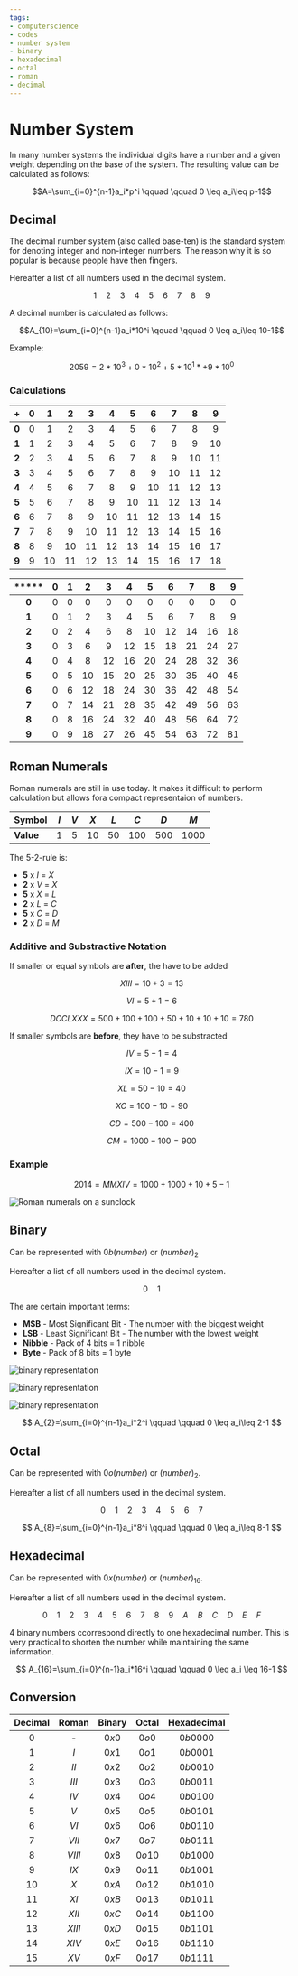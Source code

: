 ```yaml
---
tags:
- computerscience
- codes
- number system
- binary
- hexadecimal
- octal
- roman
- decimal
---
```


# Number System

In many number systems the individual digits have a number and a given weight depending on the base of the system. The resulting value can be calculated as follows:

$$A=\sum_{i=0}^{n-1}a_i*p^i \qquad \qquad 0 \leq a_i\leq p-1$$

## Decimal

The decimal number system (also called base-ten) is the standard system for denoting integer and non-integer numbers. The reason why it is so popular is because people have then fingers.

Hereafter a list of all numbers used in the decimal system.

$$1\quad 2\quad 3\quad 4\quad 5\quad 6\quad 7\quad 8\quad
9$$

A decimal number is calculated as follows:

$$A_{10}=\sum_{i=0}^{n-1}a_i*10^i \qquad \qquad 0 \leq
a_i\leq 10-1$$

Example:

$$ 2059 = 2*10^3+0*10^2+5*10^1*+9*10^0$$

### Calculations

| **+** | 0 | 1  | 2  | 3  | 4  | 5  | 6  | 7  | 8  | 9  |
|:-----:|:-:|:--:|:--:|:--:|:--:|:--:|:--:|:--:|:--:|:--:|
| **0** | 0 | 1  | 2  | 3  | 4  | 5  | 6  | 7  | 8  | 9  |
| **1** | 1 | 2  | 3  | 4  | 5  | 6  | 7  | 8  | 9  | 10 |
| **2** | 2 | 3  | 4  | 5  | 6  | 7  | 8  | 9  | 10 | 11 |
| **3** | 3 | 4  | 5  | 6  | 7  | 8  | 9  | 10 | 11 | 12 |
| **4** | 4 | 5  | 6  | 7  | 8  | 9  | 10 | 11 | 12 | 13 |
| **5** | 5 | 6  | 7  | 8  | 9  | 10 | 11 | 12 | 13 | 14 |
| **6** | 6 | 7  | 8  | 9  | 10 | 11 | 12 | 13 | 14 | 15 |
| **7** | 7 | 8  | 9  | 10 | 11 | 12 | 13 | 14 | 15 | 16 |
| **8** | 8 | 9  | 10 | 11 | 12 | 13 | 14 | 15 | 16 | 17 |
| **9** | 9 | 10 | 11 | 12 | 13 | 14 | 15 | 16 | 17 | 18 |

| ***** | 0 | 1  | 2  | 3  | 4  | 5  | 6  | 7  | 8  | 9  |
|:-----:|:-:|:--:|:--:|:--:|:--:|:--:|:--:|:--:|:--:|:--:|
| **0** | 0 | 0  | 0  | 0  | 0  | 0  | 0  | 0  | 0  | 0  |
| **1** | 0 | 1  | 2  | 3  | 4  | 5  | 6  | 7  | 8  | 9  |
| **2** | 0 | 2  | 4  | 6  | 8  | 10 | 12 | 14 | 16 | 18 |
| **3** | 0 | 3  | 6  | 9  | 12 | 15 | 18 | 21 | 24 | 27 |
| **4** | 0 | 4  | 8  | 12 | 16 | 20 | 24 | 28 | 32 | 36 |
| **5** | 0 | 5  | 10 | 15 | 20 | 25 | 30 | 35 | 40 | 45 |
| **6** | 0 | 6  | 12 | 18 | 24 | 30 | 36 | 42 | 48 | 54 |
| **7** | 0 | 7  | 14 | 21 | 28 | 35 | 42 | 49 | 56 | 63 |
| **8** | 0 | 8  | 16 | 24 | 32 | 40 | 48 | 56 | 64 | 72 |
| **9** | 0 | 9  | 18 | 27 | 26 | 45 | 54 | 63 | 72 | 81 |

## Roman Numerals

Roman numerals are still in use today. It makes it difficult to perform
calculation but allows fora compact representaion of numbers.

  **Symbol** | $I$  |  $V$ |  $X$ |  $L$ | $C$   |  $D$  |  $M$  |
  ---------- |:----:|:----:|:----:|:----:|:-----:|:-----:|:------:
  **Value**  |  1   |   5  |  10  | 50   |  100  | 500   |  1000 |

The 5-2-rule is:

- **5** x $I$ = $X$
- **2** x $V$ = $X$
- **5** x $X$ = $L$
- **2** x $L$ = $C$
- **5** x $C$ = $D$
- **2** x $D$ = $M$

### Additive and Substractive Notation

If smaller or equal symbols are **after**, the have to be added

$$ XIII = 10+3 = 13 $$

$$ VI = 5+1 = 6 $$

$$ DCCLXXX = 500 + 100 + 100 + 50 + 10 + 10 + 10 = 780 $$

If smaller symbols are **before**, they have to be substracted

$$ IV = 5-1 = 4 $$

$$ IX = 10-1 = 9 $$

$$ XL = 50-10 = 40 $$

$$ XC = 100-10 = 90 $$

$$ CD = 500-100 = 400 $$

$$ CM = 1000-100 = 900 $$

### Example

$$ 2014 = MMXIV = 1000+1000+10+5-1 $$

![Roman numerals on a sunclock](img/roman-numerals.jpg)

## Binary

Can be represented with $0b(number)$ or $(number)_2$

Hereafter a list of all numbers used in the decimal system.

$$ 0\quad 1 $$

The are certain important terms:

- **MSB** - Most Significant Bit - The number with the biggest weight
- **LSB** - Least Significant Bit - The number with the lowest weight
- **Nibble** - Pack of 4 bits = 1 nibble
- **Byte** - Pack of 8 bits = 1 byte

![binary representation](img/binary_representation_2.svg)

![binary representation](img/binary_representation_1.svg)

![binary representation](img/binary_representation_1.svg)

$$ A_{2}=\sum_{i=0}^{n-1}a_i*2^i \qquad \qquad 0 \leq a_i\leq 2-1 $$

## Octal

Can be represented with $0o(number)$ or $(number)_2$.

Hereafter a list of all numbers used in the decimal system.

$$ 0\quad 1\quad 2\quad 3\quad 4\quad 5\quad 6\quad 7 $$

$$ A_{8}=\sum_{i=0}^{n-1}a_i*8^i \qquad \qquad 0 \leq a_i\leq 8-1 $$

## Hexadecimal

Can be represented with $0x(number)$ or $(number)_{16}$.

Hereafter a list of all numbers used in the decimal system.

$$ 0 \quad 1 \quad 2 \quad 3 \quad 4 \quad 5 \quad 6 \quad 7 \quad 8 \quad 9 \quad A \quad B \quad C \quad D \quad E \quad F $$

4 binary numbers ccorrespond directly to one hexadecimal number. This is very practical to shorten the number while maintaining the same
information.

$$ A_{16}=\sum_{i=0}^{n-1}a_i*16^i \qquad \qquad 0 \leq a_i \leq 16-1 $$

## Conversion

| Decimal | Roman  | Binary | Octal   | Hexadecimal |
|:-------:|:------:|:------:|:-------:|:-----------:|
| $0$     | -      | $0x0$  | $0o0$   | $0b0000$    |
| $1$     | $I$    | $0x1$  | $0o1$   | $0b0001$    |
| $2$     | $II$   | $0x2$  | $0o2$   | $0b0010$    |
| $3$     | $III$  | $0x3$  | $0o3$   | $0b0011$    |
| $4$     | $IV$   | $0x4$  | $0o4$   | $0b0100$    |
| $5$     | $V$    | $0x5$  | $0o5$   | $0b0101$    |
| $6$     | $VI$   | $0x6$  | $0o6$   | $0b0110$    |
| $7$     | $VII$  | $0x7$  | $0o7$   | $0b0111$    |
| $8$     | $VIII$ | $0x8$  | $0o10$  | $0b1000$    |
| $9$     | $IX$   | $0x9$  | $0o11$  | $0b1001$    |
| $10$    | $X$    | $0xA$  | $0o12$  | $0b1010$    |
| $11$    | $XI$   | $0xB$  | $0o13$  | $0b1011$    |
| $12$    | $XII$  | $0xC$  | $0o14$  | $0b1100$    |
| $13$    | $XIII$ | $0xD$  | $0o15$  | $0b1101$    |
| $14$    | $XIV$  | $0xE$  | $0o16$  | $0b1110$    |
| $15$    | $XV$   | $0xF$  | $0o17$  | $0b1111$    |
